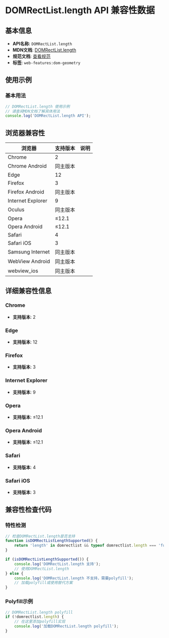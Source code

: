 # DOMRectList.length API 兼容性数据

## 基本信息

- **API名称**: `DOMRectList.length`
- **MDN文档**: [DOMRectList.length](https://developer.mozilla.org/docs/Web/API/DOMRectList/length)
- **规范文档**: [查看规范](https://drafts.fxtf.org/geometry/#dom-domrectlist-length)
- **标签**: `web-features:dom-geometry`

## 使用示例

### 基本用法

```javascript
// DOMRectList.length 使用示例
// 请查阅MDN文档了解具体用法
console.log('DOMRectList.length API');
```

## 浏览器兼容性

| 浏览器 | 支持版本 | 说明 |
|--------|----------|------|
| Chrome | 2 |  |
| Chrome Android | 同主版本 |  |
| Edge | 12 |  |
| Firefox | 3 |  |
| Firefox Android | 同主版本 |  |
| Internet Explorer | 9 |  |
| Oculus | 同主版本 |  |
| Opera | ≤12.1 |  |
| Opera Android | ≤12.1 |  |
| Safari | 4 |  |
| Safari iOS | 3 |  |
| Samsung Internet | 同主版本 |  |
| WebView Android | 同主版本 |  |
| webview_ios | 同主版本 |  |

## 详细兼容性信息

### Chrome

- **支持版本**: 2

### Edge

- **支持版本**: 12

### Firefox

- **支持版本**: 3

### Internet Explorer

- **支持版本**: 9

### Opera

- **支持版本**: ≤12.1

### Opera Android

- **支持版本**: ≤12.1

### Safari

- **支持版本**: 4

### Safari iOS

- **支持版本**: 3

## 兼容性检查代码

### 特性检测

```javascript
// 检查DOMRectList.length是否支持
function isDOMRectListLengthSupported() {
    return 'length' in domrectlist && typeof domrectlist.length === 'function';
}

if (isDOMRectListLengthSupported()) {
    console.log('DOMRectList.length 支持');
    // 使用DOMRectList.length
} else {
    console.log('DOMRectList.length 不支持，需要polyfill');
    // 加载polyfill或使用替代方案
}
```

### Polyfill示例

```javascript
// DOMRectList.length polyfill
if (!domrectlist.length) {
    // 在这里添加polyfill实现
    console.log('加载DOMRectList.length polyfill');
}
```

